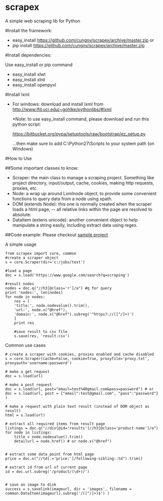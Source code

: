 scrapex
=======

A simple web scraping lib for Python

#Install the framework:

- easy_install https://github.com/cungnv/scrapex/archive/master.zip
or
- pip install https://github.com/cungnv/scrapex/archive/master.zip

#Install dependencies:

Use easy_install or pip command

- easy_install xlwt
- easy_install xlrd
- easy_install openpyxl

#Install lxml
- For windows: download and install lxml from http://www.lfd.uci.edu/~gohlke/pythonlibs/#lxml

	*Note: to use easy_install command, please download and run this python script:

	https://bitbucket.org/pypa/setuptools/raw/bootstrap/ez_setup.py

	...then make sure to add C:\Python27\Scripts to your system path (on Windows)

#How to Use

##Some important classes to know:
- Scraper: the main class to manage a scraping project. Something like project directory, input/output, cache, cookies, making http requests, proxies, etc.
- Node: a wrap up around Lxmlnode object, to provide some convenient functions to query data from a node using xpath.
- DOM (extends Node): this one is normally created when the scraper loads a html page, -- all relative links within the page are resolved to absolute.
- DataItem (extens unicode): another convenient object to help manipulate a string easily, including extract data using regex.

##Code example:
Please checkout [sample project](https://github.com/cungnv/scrapex/blob/master/sample/gm.py)

A simple usage
```
from scrapex import core, common
#create a scraper object
s = core.Scraper(dir='c:/jobs/test')

#load a page
doc = s.load('https://www.google.com/search?q=scraping')

#result nodes
nodes = doc.q("//h3[@class='r']/a") #q for query
print 'nodes:', len(nodes)
for node in nodes:
	res = [
	'title:', node.nodevalue().trim(),
	'url:', node.x("@href"),
	'domain:', node.x("@href").subreg('^https?://([^/]+)')
	]
	print res

	#save result to csv file
	s.save(res, 'result.csv')

```

Common use cases

```
# create a scraper with cookies, proxies enabled and cache disabled
s = core.Scraper(cache=False, cookie=True, proxyfile='proxy.txt', proxyauth='username:password')

# make a get request
doc = s.load(url)

# make a post request
doc = s.load(url, post="email=test%40gmail.com&pass=password") # or doc = s.load(url, post = {"email":test@gmail.com", "pass":"password"} )

# make a request with plain text result (instead of DOM object as result)
html = s.load(url)

# extract all required items from result page
listings = doc.q("//div[@id='results']//h3[@class='product-name']/a")
for node in listings:
	title = node.nodevalue().trim()
	detailurl = node.href() # or node.x("@href")
	

# extract some data point from html page
price = doc.x("//td[.='price:']/following-sibling::td").trim()

# extract id from url of current page
id = doc.url.subreg('/product/(\d+)/')


# save an image to disk
success = s.savelink(imageurl, dir = 'images', filename = common.DataItem(imageurl).subreg('/([^/]+)$') )


```








